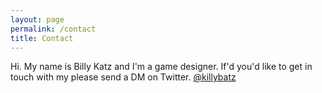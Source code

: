 ```yaml
---
layout: page
permalink: /contact
title: Contact
---
```

Hi.  My name is Billy Katz and I'm a game designer.  If'd you'd like to get in touch with my please send a DM on Twitter. [@killybatz](https://twitter.com/killybatz)